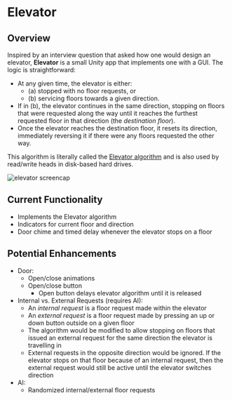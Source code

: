 # Elevator
## Overview
Inspired by an interview question that asked how one would design an elevator, **Elevator** is a small Unity app that implements one with a GUI. The logic is straightforward:

- At any given time, the elevator is either:
  - (a) stopped with no floor requests, or
  - (b) servicing floors towards a given direction.
- If in (b), the elevator continues in the same direction, stopping on floors that were requested along the way until it reaches the furthest requested floor in that direction (the *destination floor*).
- Once the elevator reaches the destination floor, it resets its direction, immediately reversing it if there were any floors requested the other way.

This algorithm is literally called the [Elevator algorithm](https://en.wikipedia.org/wiki/Elevator_algorithm) and is also used by read/write heads in disk-based hard drives.

![elevator screencap](Docs/elevator_screencap.gif)

## Current Functionality
- Implements the Elevator algorithm
- Indicators for current floor and direction
- Door chime and timed delay whenever the elevator stops on a floor

## Potential Enhancements
- Door:
  - Open/close animations
  - Open/close button
    - Open button delays elevator algorithm until it is released
- Internal vs. External Requests (requires AI):
  - An *internal request* is a floor request made within the elevator
  - An *external request* is a floor request made by pressing an up or down button outside on a given floor
  - The algorithm would be modified to allow stopping on floors that issued an external request for the same direction the elevator is travelling in
  - External requests in the opposite direction would be ignored. If the elevator stops on that floor because of an internal request, then the external request would still be active until the elevator switches direction
- AI:
  - Randomized internal/external floor requests
